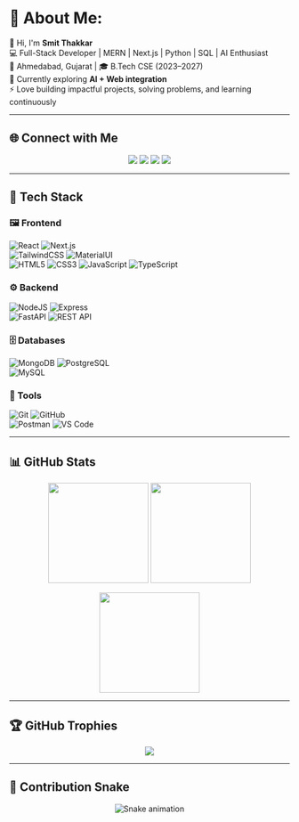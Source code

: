 # 💫 About Me:
👋 Hi, I'm **Smit Thakkar**  
💻 Full-Stack Developer | MERN | Next.js | Python | SQL | AI Enthusiast  
📍 Ahmedabad, Gujarat | 🎓 B.Tech CSE (2023–2027)  
🌱 Currently exploring **AI + Web integration**  
⚡ Love building impactful projects, solving problems, and learning continuously  

---

## 🌐 Connect with Me
<p align="center">
  <a href="https://www.linkedin.com/in/smit-thakkar-379ab6293/"><img src="https://img.shields.io/badge/LinkedIn-0077B5?style=for-the-badge&logo=linkedin&logoColor=white"/></a>
  <a href="mailto:smit061205@gmail.com"><img src="https://img.shields.io/badge/Email-D14836?style=for-the-badge&logo=gmail&logoColor=white"/></a>
  <a href="https://1e743f4a.smit-928.pages.dev"><img src="https://img.shields.io/badge/Portfolio-12100E?style=for-the-badge&logo=vercel&logoColor=white"/></a>
  <a href="https://github.com/smit061205"><img src="https://img.shields.io/badge/GitHub-100000?style=for-the-badge&logo=github&logoColor=white"/></a>
</p>

---

## 🚀 Tech Stack

### 🖼️ Frontend  
![React](https://img.shields.io/badge/React-20232A?style=for-the-badge&logo=react&logoColor=61DAFB) 
![Next.js](https://img.shields.io/badge/Next.js-000000?style=for-the-badge&logo=nextdotjs&logoColor=white)  
![TailwindCSS](https://img.shields.io/badge/TailwindCSS-06B6D4?style=for-the-badge&logo=tailwindcss&logoColor=white) 
![MaterialUI](https://img.shields.io/badge/MUI-007FFF?style=for-the-badge&logo=mui&logoColor=white)  
![HTML5](https://img.shields.io/badge/HTML5-E34F26?style=for-the-badge&logo=html5&logoColor=white) 
![CSS3](https://img.shields.io/badge/CSS3-1572B6?style=for-the-badge&logo=css3&logoColor=white) 
![JavaScript](https://img.shields.io/badge/JavaScript-F7DF1E?style=for-the-badge&logo=javascript&logoColor=black) 
![TypeScript](https://img.shields.io/badge/TypeScript-3178C6?style=for-the-badge&logo=typescript&logoColor=white)

### ⚙️ Backend  
![NodeJS](https://img.shields.io/badge/Node.js-43853D?style=for-the-badge&logo=node.js&logoColor=white) 
![Express](https://img.shields.io/badge/Express.js-404D59?style=for-the-badge)  
![FastAPI](https://img.shields.io/badge/FastAPI-009688?style=for-the-badge&logo=fastapi&logoColor=white) 
![REST API](https://img.shields.io/badge/REST-02569B?style=for-the-badge&logo=rest&logoColor=white)

### 🗄️ Databases  
![MongoDB](https://img.shields.io/badge/MongoDB-4EA94B?style=for-the-badge&logo=mongodb&logoColor=white) 
![PostgreSQL](https://img.shields.io/badge/PostgreSQL-316192?style=for-the-badge&logo=postgresql&logoColor=white)  
![MySQL](https://img.shields.io/badge/MySQL-005C84?style=for-the-badge&logo=mysql&logoColor=white)

### 🔧 Tools  
![Git](https://img.shields.io/badge/Git-F05032?style=for-the-badge&logo=git&logoColor=white) 
![GitHub](https://img.shields.io/badge/GitHub-100000?style=for-the-badge&logo=github&logoColor=white)  
![Postman](https://img.shields.io/badge/Postman-FF6C37?style=for-the-badge&logo=postman&logoColor=white) 
![VS Code](https://img.shields.io/badge/VSCode-0078D4?style=for-the-badge&logo=visual%20studio%20code&logoColor=white)

---

## 📊 GitHub Stats
<p align="center">
  <img src="https://github-readme-stats.vercel.app/api?username=smit061205&show_icons=true&theme=tokyonight" height="180px"/>
  <img src="https://github-readme-streak-stats.herokuapp.com/?user=smit061205&theme=tokyonight" height="180px"/>
</p>

<p align="center">
  <img src="https://github-readme-stats.vercel.app/api/top-langs/?username=smit061205&layout=compact&theme=tokyonight" height="180px"/>
</p>

---

## 🏆 GitHub Trophies
<p align="center">
  <img src="https://github-profile-trophy.vercel.app/?username=smit061205&theme=onedark&no-frame=true&row=1&column=6" />
</p>

---

## 🐍 Contribution Snake
<p align="center">
  <img src="https://raw.githubusercontent.com/smit061205/smit061205/output/dist/snake.svg" alt="Snake animation" />
</p>
